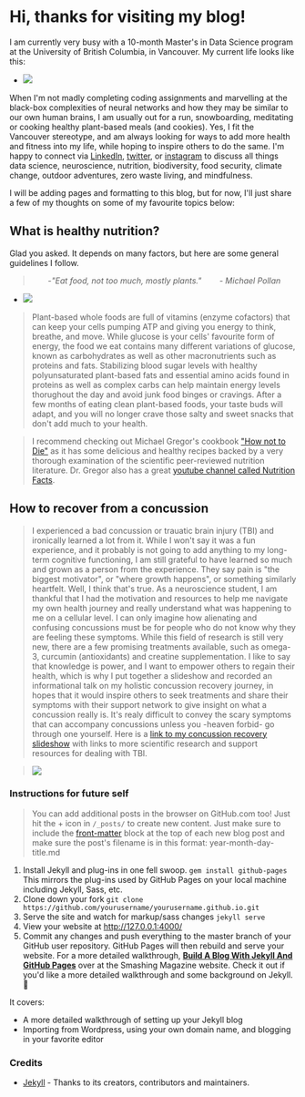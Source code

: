
# Hi, thanks for visiting my blog!

I am currently very busy with a 10-month Master's in Data Science program at the University of British Columbia, in Vancouver. 
My current life looks like this:
- ![](https://media.giphy.com/media/ukMiDlCmdv2og/giphy.gif)

When I'm not madly completing coding assignments and marvelling at the black-box complexities of neural networks and how they may be similar to our own human brains, I am usually out for a run, snowboarding, meditating or cooking healthy plant-based meals (and cookies). Yes, I fit the Vancouver stereotype, and am always looking for ways to add more health and fitness into my life, while hoping to inspire others to do the same. I'm happy to connect via [LinkedIn](https://www.linkedin.com/in/heather-van-tassel-49621b3b/), [twitter](https://twitter.com/hvan12), or [instagram](https://www.instagram.com/heathervant/) to discuss all things data science, neuroscience, nutrition, biodiversity, food security, climate change, outdoor adventures, zero waste living, and mindfulness.

I will be adding pages and formatting to this blog, but for now, I'll just share a few of my thoughts on some of my favourite topics below:
 <script type="text/javascript" src="https://platform.linkedin.com/badges/js/profile.js" async defer></script> 

## What is healthy nutrition?
Glad you asked. It depends on many factors, but here are some general guidelines I follow.
> &nbsp;&nbsp;&nbsp;&nbsp;&nbsp;&nbsp; -*"Eat food, not too much, mostly plants."
    &nbsp;&nbsp;&nbsp;&nbsp;&nbsp;&nbsp; - Michael Pollan*
    
 -   ![](https://media.giphy.com/media/T1cnLwBnbCf7O/giphy.gif)
> Plant-based whole foods are full of vitamins (enzyme cofactors) that can keep your cells pumping ATP and giving you energy to think, breathe, and move. While glucose is your cells' favourite form of energy, the food we eat contains many different variations of glucose, known as carbohydrates as well as other macronutrients such as proteins and fats. Stabilizing blood sugar levels with healthy polyunsaturated plant-based fats and essential amino acids found in proteins as well as complex carbs can help maintain energy levels thorughout the day and avoid junk food binges or cravings. After a few months of eating clean plant-based foods, your taste buds will adapt, and you will no longer crave those salty and sweet snacks that don't add much to your health.

> I recommend checking out Michael Gregor's cookbook ["How not to Die"](https://www.amazon.com/How-Not-Die-Cookbook-Recipes/dp/1529010810/ref=asc_df_1529010810/?tag=bingshoppinga-20&linkCode=df0&hvadid={creative}&hvpos={adposition}&hvnetw=o&hvrand={random}&hvpone=&hvptwo=&hvqmt=e&hvdev=c&hvdvcmdl={devicemodel}&hvlocint=&hvlocphy=&hvtargid=pla-4583726542133522&psc=1) as it has some delicious and healthy recipes backed by a very thorough examination of the scientific peer-reviewed nutrition literature. Dr. Gregor also has a great [youtube channel called Nutrition Facts](https://www.youtube.com/user/NutritionFactsOrg).

## How to recover from a concussion
> I experienced a bad concussion or trauatic brain injury (TBI) and ironically learned a lot from it. While I won't say it was a fun experience, and it probably is not going to add anything to my long-term cognitive functioning, I am still grateful to have learned so much and grown as a person from the experience. They say pain is "the biggest motivator", or "where growth happens", or something similarly heartfelt. Well, I think that's true. As a neuroscience student, I am thankful that I had the motivation and resources to help me navigate my own health journey and really understand what was happening to me on a cellular level. I can only imagine how alienating and confusing concussions must be for people who do not know why they are feeling these symptoms. While this field of research is still very new, there are a few promising treatments available, such as omega-3, curcumin (antioxidants) and creatine supplementation. I like to say that knowledge is power, and I want to empower others to regain their health, which is why I put together a slideshow and recorded an informational talk on my holistic concussion recovery journey, in hopes that it would inspire others to seek treatments and share their symptoms with their support network  to give insight on what a concussion really is. It's realy difficult to convey the scary symptoms that can accompany concussions unless you -heaven forbid- go through one yourself. Here is a [link to my concussion recovery slideshow](https://docs.google.com/presentation/d/1O8699A8tJiSB8LyywPFCP7YTitBrif0VHjsIlTgR0tQ/edit?usp=sharing) with links to more scientific research and support resources for dealing with TBI.


> ![](https://media.giphy.com/media/i0MvLXrq5j7tC/giphy.gif)

### Instructions for future self

> You can add additional posts in the browser on GitHub.com too! Just hit the + icon in `/_posts/` to create new content. Just make sure to include the [front-matter](http://jekyllrb.com/docs/frontmatter/) block at the top of each new blog post and make sure the post's filename is in this format: year-month-day-title.md

1. Install Jekyll and plug-ins in one fell swoop. `gem install github-pages` This mirrors the plug-ins used by GitHub Pages on your local machine including Jekyll, Sass, etc.
2. Clone down your fork `git clone https://github.com/yourusername/yourusername.github.io.git`
3. Serve the site and watch for markup/sass changes `jekyll serve`
4. View your website at http://127.0.0.1:4000/
5. Commit any changes and push everything to the master branch of your GitHub user repository. GitHub Pages will then rebuild and serve your website.
For a more detailed walkthrough, [**Build A Blog With Jekyll And GitHub Pages**](http://www.smashingmagazine.com/2014/08/01/build-blog-jekyll-github-pages/) over at the Smashing Magazine website. Check it out if you'd like a more detailed walkthrough and some background on Jekyll. :metal:

It covers:

- A more detailed walkthrough of setting up your Jekyll blog
- Importing from Wordpress, using your own domain name, and blogging in your favorite editor

### Credits
- [Jekyll](https://github.com/jekyll/jekyll) - Thanks to its creators, contributors and maintainers.
